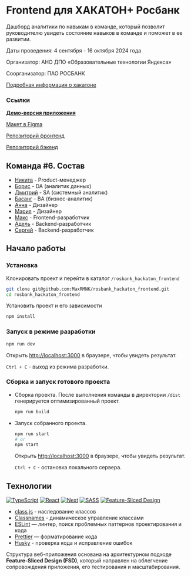 # Frontend для ХАКАТОН+ Росбанк

Дашборд аналитики по навыкам в команде, который позволит руководителю увидеть состояние навыков в команде и поможет в ее развитии.

Даты проведения: 4 сентября - 16 октября 2024 года

Организатор: АНО ДПО «Образовательные технологии Яндекса»

Соорганизатор: ПАО РОСБАНК

[Подробная информация о хакатоне](https://norikov.notion.site/ec7ad9d3121d49d19354777c02454541)

### Ссылки

**[Демо-версия приложения](https://rosbank-hackaton-team6.vercel.app/)**

[Макет в Figma](https://www.figma.com/design/a6iIJ0lx8hw9e2FC66UoCi/%D0%A0%D0%BE%D1%81%D0%B1%D0%B0%D0%BD%D0%BA_%D0%B4%D0%B8%D0%B7%D0%B0%D0%B9%D0%BD?node-id=279-7680&node-type=canvas&t=PJmbfuKvFB80lSea-0)

[Репозиторий фронтенд](https://github.com/employee-competency-dashboard/rosbank_frontend)

[Репозиторий бэкенд](https://github.com/employee-competency-dashboard/rosbank_backend)

## Команда #6. Состав

- [Никита](https://t.me/nikfromrus) - Product-менеджер
- [Борис](https://t.me/barudenko) - DA (аналитик данных)
- [Дмитрий](https://t.me/d_strelen) - SA (системный аналитик)
- [Басанг](https://t.me/basang13) - BA (бизнес-аналитик)
- [Анна](https://t.me/yudina_a) - Дизайнер
- [Мария](https://t.me/madam_entu) - Дизайнер
- [Макс](https://t.me/MaxRMNK) - Frontend-разработчик
- [Адель](https://t.me/AIG3c) - Backend-разработчик
- [Сергей](https://t.me/serhiihabl) - Backend-разработчик

## Начало работы

### Установка

Клонировать проект и перейти в каталог `/rosbank_hackaton_frontend`

```bash
git clone git@github.com:MaxRMNK/rosbank_hackaton_frontend.git
cd rosbank_hackaton_frontend
```

Установить проект и его зависимости

```bash
npm install
```

### Запуск в режиме разработки

```bash
npm run dev
```

Открыть [http://localhost:3000](http://localhost:3000) в браузере, чтобы увидеть результат.

`Ctrl + C` - выход из режима разработки.

### Сборка и запуск готового проекта

- Сборка проекта. После выполнения команды в директории `/dist` генерируется оптимизированный проект.

  ```bash
  npm run build
  ```

- Запуск собранного проекта.

  ```bash
  npm run start
  # or
  npm start
  ```

  Открыть [http://localhost:3000](http://localhost:3000) в браузере, чтобы увидеть результат.

  `Ctrl + C` - остановка локального сервера.

## Технологии

[![TypeScript][shields-typescript-domain]](https://www.typescriptlang.org/)
[![React](https://img.shields.io/badge/React_18-61DAFB?style=for-the-badge&logo=React&logoColor=000000)](https://react.dev/)
[![Next][nextjs-domain]](https://nextjs.org/)
[![SASS](https://img.shields.io/badge/Sass-CC6699?style=for-the-badge&logo=sass&logoColor=ffffff)](https://sass-lang.com/)
[![Feature-Sliced Design][shields-fsd-domain]](https://feature-sliced.design/)

- [class.js](https://www.npmjs.com/package/classes) - наследование классов
- [Classnames](https://www.npmjs.com/package/classnames) - динамическое управление классами
- [ESLint](https://www.npmjs.com/package/eslint) — линтер, поиск проблемных паттернов проектирования и кода
- [Prettier](https://www.npmjs.com/package/prettier) — форматирование кода
- [Husky](https://www.npmjs.com/package/husky) - проверка кода и исправление ошибок

Структура веб-приложения основана на архитектурном подходе **Feature-Sliced Design (FSD)**, который направлен на облегчение сопровождения приложения, его тестирования и масштабирования.

[nextjs-domain]: https://img.shields.io/badge/Next.js_14-000000?style=for-the-badge&logo=nextdotjs&logoColor=ffffff
[shields-fsd-domain]: https://img.shields.io/badge/Feature--Sliced-Design?style=for-the-badge&color=F0F0F0&labelColor=262224&logoWidth=10&logo=data:image/png;base64,iVBORw0KGgoAAAANSUhEUgAAABQAAAAaCAYAAAC3g3x9AAAACXBIWXMAAALFAAACxQGJ1n/vAAAAAXNSR0IArs4c6QAAAARnQU1BAACxjwv8YQUAAABISURBVHgB7dKxCQAgDETR0w2cws0cys2cwhEUBbsggikCuVekDHwSQFlYo7Q+8KnmtHdFWMdk2cl5wSsbxGSZw8dm8pX9ZHUTMBUgGU2F718AAAAASUVORK5CYII=
[shields-typescript-domain]: https://img.shields.io/badge/typescript_5-%23007ACC.svg?style=for-the-badge&logo=typescript&logoColor=white
